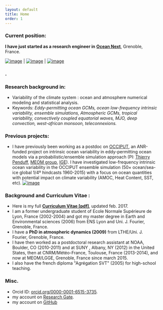 ```yaml
---
layout: default
title: Home
order: 1
---
```



### Current position:
**I have just started as a research engineer in** [**Ocean Next**](http://www.ocean-next.fr), Grenoble, France.

[![image]({{site.baseurl}}/img/SL_3.png)](http://stephanieleroux.github.io) | [![image]({{site.baseurl}}/img/ensemble.png)](https://stephanieleroux.github.io) | [![image]({{site.baseurl}}/img/hires.png)](https://stephanieleroux.github.io)

### .

### Research background in:
  - Variability of the climate system : ocean and atmosphere numerical modeling and statistical analysis. 
  - Keywords: *Eddy-permitting ocean GCMs, ocean low-frequency intrinsic variability, ensemble simulations, Atmospheric GCMs, tropical variability, convectively coupled equatorial waves, MJO, deep convection, west-african monsoon, teleconnexions.*

### Previous projects:
  - I have previously been working as a postdoc on [OCCIPUT](https://meom-group.github.io/projects/occiput/), an ANR-funded project on intrinsic ocean variability in eddy-permitting ocean models via a probabilistic/ensemble simulation
approach (PI: [Thierry Penduff](http://lgge.osug.fr/personnels/Penduff_Thierry), [MEOM group](http://meom-group.github.io/about/), [IGE](http://www.ige-grenoble.fr/)). I have investigated low-frequency intrinsic ocean variability in the OCCIPUT ensemble simulation (50× ocean/sea-ice global 1/4º hindcasts 1960-2015) with a focus on ocean quantities with potential impact on climate variability 
 (AMOC, Heat Content, SST, etc).
[![image]({{site.baseurl}}/img/occischemewebsite_hiRes.png)](http://stephanieleroux.github.io/Research) 

### Background and Curriculum Vitae :
 - Here is my full  [**Curriculum Vitae [pdf]**](http://stephanieleroux.github.io/docs/CVleroux2017EN.pdf), updated feb. 2017.
  - I am a former undergraduate student of Ecole Normale Supérieure de Lyon, France (2002-2004) and got my master degree in Earth and Environmental sciences (2006) from ENS Lyon and Uni. J. Fourier, Grenoble, France.
 - I have a **PhD in atmospheric dynamics (2009)** from  LTHE/Uni. J. Fourier, Grenoble, France. 
 - I have then worked as a postdoctoral research assistant at NOAA, Boulder, CO (2010-2011) and at SUNY , Albany, NY (2012) in the United States, then at CNRM/Météo-France, Toulouse, France (2013-2014), and now at MEOM/LGGE, Grenoble, France since march 2015.
 - I also have the french diploma "Agrégation SVT" (2005) for  high-school teaching. 

### Misc.
 - Orcid ID: [orcid.org/0000-0001-6515-3735](http://orcid.org/orcid.org/0000-0001-6515-3735).
 - my account on [Research Gate](http://www.researchgate.net/profile/Stephanie_Leroux).
 - my account on [GitHub](https://github.com/stephanieleroux)
